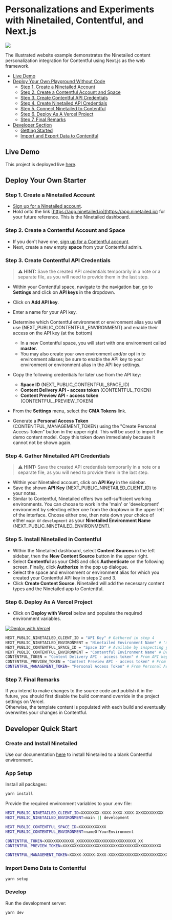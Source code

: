 # Personalizations and Experiments with Ninetailed, Contentful, and Next.js

![](docs/marketing-contentful-next.png)

The illustrated website example demonstrates the Ninetailed content personalization integration for Contentful using Next.js as the web framework.

- [Live Demo](#live-demo)
- [Deploy Your Own Playground Without Code](#deploy-your-own-playground-without-code)
  - [Step 1. Create a Ninetailed Account](#step-1-create-a-ninetailed-account)
  - [Step 2. Create a Contentful Account and Space](#step-2-create-a-contentful-account-and-space)
  - [Step 3. Create Contentful API Credentials](#step-3-create-contentful-api-credentials)
  - [Step 4. Create Ninetailed API Credentials](#step-4-create-ninetailed-api-credentials)
  - [Step 5. Connect Ninetailed to Contentful](#step-5-connect-ninetailed-to-contentful)
  - [Step 6. Deploy As A Vercel Project](#step-6-deploy-your-personal-playground-on-vercel)
  - [Step 7. Final Remarks](#step-7-final-remarks)
- [Developer Section](#developer-section)
  - [Getting Started](#getting-started)
  - [Import and Export Data to Contentful](#import-and-export-data-to-contentful)

## Live Demo

This project is deployed live [here](https://b2b.demo.ninetailed.io/).

## Deploy Your Own Starter

### Step 1. Create a Ninetailed Account

- [Sign up for a Ninetailed account](https://app.ninetailed.io/account/sign-up).
- Hold onto the link [https://app.ninetailed.io](https://app.ninetailed.io) for your future reference. This is the Ninetailed dashboard.

### Step 2. Create a Contentful Account and Space

- If you don't have one, [sign up for a Contentful account](https://www.contentful.com/sign-up/).
- Next, create a new empty **space** from your Contentful admin.

### Step 3. Create Contentful API Credentials

> ⚠️ **HINT:** Save the created API credentials temporarily in a note or a separate file, as you will need to provide them in the last step.

- Within your Contentful space, navigate to the navigation bar, go to **Settings** and click on **API keys** in the dropdown.
- Click on **Add API key**.
- Enter a name for your API key.
- Determine which Contentful environment or environment alias you will use (NEXT_PUBLIC_CONTENTFUL_ENVIRONMENT) and enable their access on the API key (at the bottom)
  - In a new Contentful space, you will start with one environment called **master**.
  - You may also create your own environment and/or opt in to environment aliases; be sure to enable the API key to your environment or environment alias in the API key settings.
- Copy the following credentials for later use from the API key:

  - **Space ID** (NEXT_PUBLIC_CONTENTFUL_SPACE_ID)
  - **Content Delivery API - access token** (CONTENTFUL_TOKEN)
  - **Content Preview API - access token** (CONTENTFUL_PREVIEW_TOKEN)

- From the **Settings** menu, select the **CMA Tokens** link.
- Generate a **Personal Access Token** (CONTENTFUL_MANAGEMENT_TOKEN) using the "Create Personal Access Token" button in the upper right. This will be used to import the demo content model. Copy this token down immediately because it cannot not be shown again.

### Step 4. Gather Ninetailed API Credentials

> ⚠️ **HINT:** Save the created API credentials temporarily in a note or a separate file, as you will need to provide them in the last step.

- Within your Ninetailed account, click on **API Key** in the sidebar.
- Save the shown **API Key** (NEXT_PUBLIC_NINETAILED_CLIENT_ID) to your notes.
- Similar to Contentful, Ninetailed offers two self-sufficient working environments. You can choose to work in the 'main' or 'development' environment by selecting either one from the droptown in the upper left of the interface. Choose either one, then note down your choice of either `main` or `development` as your **Ninetailed Environment Name** (NEXT_PUBLIC_NINETAILED_ENVIRONMENT).

### Step 5. Install Ninetailed in Contentful

- Within the Ninetailed dashboard, select **Content Sources** in the left sidebar, then the **New Content Source** button in the upper right.
- Select **Contentful** as your CMS and click **Authenticate** on the following screen. Finally, click **Authorize** in the pop up dialogue.
- Select the space and environment or environment alias for which you created your Contentful API key in steps 2 and 3.
- Click **Create Content Source**. Ninetailed will add the necessary content types and the Ninetailed app to Contentful.

### Step 6. Deploy As A Vercel Project

- Click on **Deploy with Vercel** below and populate the required environment variables.

[![Deploy with Vercel](https://vercel.com/button)](https://vercel.com/new/clone?repository-url=https%3A%2F%2Fgithub.com%2Fninetailed-inc%2Fninetailed-examples%2Ftree%2Fmain%2Fmarketing-contentful-next&env=NEXT_PUBLIC_NINETAILED_CLIENT_ID,NEXT_PUBLIC_NINETAILED_ENVIRONMENT,NEXT_PUBLIC_CONTENTFUL_SPACE_ID,NEXT_PUBLIC_CONTENTFUL_ENVIRONMENT,CONTENTFUL_TOKEN,CONTENTFUL_PREVIEW_TOKEN,CONTENTFUL_MANAGEMENT_TOKEN&project-name=ninetailed-marketing-contentful-next&repository-name=ninetailed-marketing-contentful-next&build-command=npm%20run%20build-and-setup)

```bash
NEXT_PUBLIC_NINETAILED_CLIENT_ID = "API Key" # Gathered in step 4
NEXT_PUBLIC_NINETAILED_ENVIRONMENT = "Ninetailed Environment Name" # 'main' or 'development', depending on your choice in step 4
NEXT_PUBLIC_CONTENTFUL_SPACE_ID = "Space ID" # Availabe by inspecting your API key created in step 3
NEXT_PUBLIC_CONTENTFUL_ENVIRONMENT = "Contentful Environment Name" # Default will be 'master' unless, from step 3
CONTENTFUL_TOKEN = "Content Delivery API - access token" # From API key created in step 3
CONTENTFUL_PREVIEW_TOKEN = "Content Preview API - access token" # From API key created in step 3
CONTENTFUL_MANAGEMENT_TOKEN= "Personal Access Token" # From Personal Access Token created in step 3
```

### Step 7. Final Remarks

If you intend to make changes to the source code and publish it in the future, you should first disable the build command override in the project settings on Vercel.\
Otherwise, the template content is populated with each build and eventually overwrites your changes in Contentful.

## Developer Quick Start

### Create and Install Ninetailed

Use our documentation [here](https://docs.ninetailed.io/setup/content-sources) to install Ninetailed to a blank Contentful environment.

### App Setup

Install all packages:

```bash
yarn install
```

Provide the required environment variables to your .env file:

```bash
NEXT_PUBLIC_NINETAILED_CLIENT_ID=XXXXXXXX-XXXX-XXXX-XXXX-XXXXXXXXXXXX
NEXT_PUBLIC_NINETAILED_ENVIRONMENT=main || development

NEXT_PUBLIC_CONTENTFUL_SPACE_ID=XXXXXXXXXXXX
NEXT_PUBLIC_CONTENTFUL_ENVIRONMENT=nameOfYourEnvironment

CONTENTFUL_TOKEN=XXXXXXXXXXXXX_XXXXXXXXXXXXXXXXXXXXXXXXXX_XX
CONTENTFUL_PREVIEW_TOKEN=XXXXXXXXXXXXXXXXXXXXXXXXXXXXXXXXXXXXXXXXXXX

CONTENTFUL_MANAGEMENT_TOKEN=XXXXX-XXXXX-XXXX-XXXXXXXXXXXXXXXXXXXXXXXXXXXXXXXX
```

### Import Demo Data to Contentful

```bash
yarn setup
```

### Develop

Run the development server:

```bash
yarn dev
```
